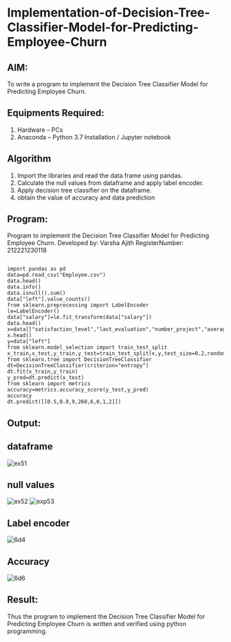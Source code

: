 # Implementation-of-Decision-Tree-Classifier-Model-for-Predicting-Employee-Churn

## AIM:
To write a program to implement the Decision Tree Classifier Model for Predicting Employee Churn.

## Equipments Required:
1. Hardware – PCs
2. Anaconda – Python 3.7 Installation / Jupyter notebook

## Algorithm
1. Import the libraries and read the data frame using pandas.
2. Calculate the null values from dataframe and apply label encoder.
3. Apply decision tree classifier on the dataframe.
4. obtain the value of accuracy and data prediction
## Program:



Program to implement the Decision Tree Classifier Model for Predicting Employee Churn.
Developed by: Varsha Ajith
RegisterNumber:  212221230118
~~~

import pandas as pd
data=pd.read_csv("Employee.csv")
data.head()
data.info()
data.isnull().sum()
data["left"].value_counts()
from sklearn.preprocessing import LabelEncoder
le=LabelEncoder()
data["salary"]=le.fit_transform(data["salary"])
data.head()
x=data[["satisfaction_level","last_evaluation","number_project","average_montly_hours","time_spend_company","Work_accident","promotion_last_5years","salary"]]
x.head()
y=data["left"]
from sklearn.model_selection import train_test_split
x_train,x_test,y_train,y_test=train_test_split(x,y,test_size=0.2,random_state=100)
from sklearn.tree import DecisionTreeClassifier
dt=DecisionTreeClassifier(criterion="entropy")
dt.fit(x_train,y_train)
y_pred=dt.predict(x_test)
from sklearn import metrics
accuracy=metrics.accuracy_score(y_test,y_pred)
accuracy
dt.predict([[0.5,0.8,9,260,6,0,1,2]])
~~~

## Output:
## dataframe
![ex51](https://user-images.githubusercontent.com/94222288/203816052-61af543e-d600-45bf-9881-7f0f8269725e.png)
## null values
![ex52](https://user-images.githubusercontent.com/94222288/203816137-37dae550-911c-4c6b-b638-b76a219e2aa0.png)
![exp53](https://user-images.githubusercontent.com/94222288/203816204-81bb7ca4-c23b-4b32-8cdf-ac9d8209621a.png)
## Label encoder
![6d4](https://user-images.githubusercontent.com/94222288/203816373-75e5fd54-4177-40e9-980a-aaea6fdf456d.png)
## Accuracy
![6d6](https://user-images.githubusercontent.com/94222288/203816502-41f3aa31-c952-459b-a25f-db433563e100.png)

## Result:
Thus the program to implement the  Decision Tree Classifier Model for Predicting Employee Churn is written and verified using python programming.
